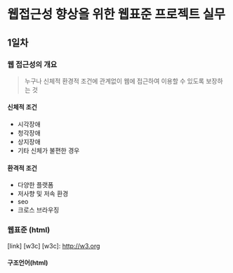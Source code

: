 # 웹접근성 향상을 위한 웹표준 프로젝트 실무
## 1일차 
### 웹 접근성의 개요
> 누구나 신체적 환경적 조건에 관계없이 웹에 접근하여 이용할 수 있도록 보장하는 것
#### 신체적 조건
+ 시각장애
+ 청각장애
+ 상지장애
+ 기타 신체가 불편한 경우
#### 환격적 조건
+ 다양한 플랫폼
+ 저사향 및 저속 환경
+ seo
+ 크로스 브라우징

### 웹표준 (html)
[link] [w3c]
[w3c]: http://w3.org
#### 구조언어(html)
```

```
